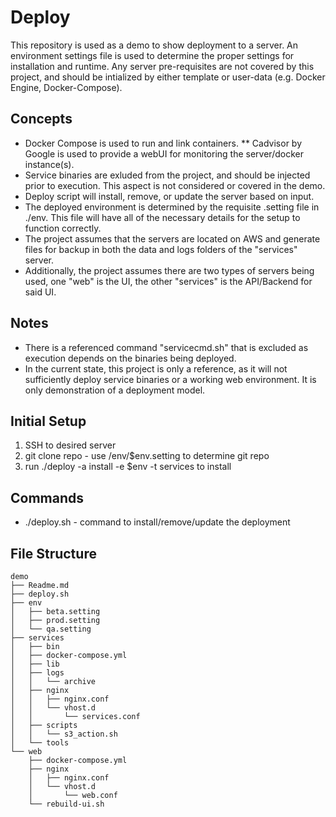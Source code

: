 # Deploy
This repository is used as a demo to show deployment to a server.
An environment settings file is used to determine the proper settings for installation and runtime.
Any server pre-requisites are not covered by this project, and should be intialized by either template or user-data (e.g. Docker Engine, Docker-Compose).

## Concepts
* Docker Compose is used to run and link containers.
** Cadvisor by Google is used to provide a webUI for monitoring the server/docker instance(s).
* Service binaries are exluded from the project, and should be injected prior to execution. This aspect is not considered or covered in the demo.
* Deploy script will install, remove, or update the server based on input.
* The deployed environment is determined by the requisite .setting file in ./env. This file will have all of the necessary details for the setup to function correctly.
* The project assumes that the servers are located on AWS and generate files for backup in both the data and logs folders of the "services" server.
* Additionally, the project assumes there are two types of servers being used, one "web" is the UI, the other "services" is the API/Backend for said UI.

## Notes
* There is a referenced command "servicecmd.sh" that is excluded as execution depends on the binaries being deployed.
* In the current state, this project is only a reference, as it will not sufficiently deploy service binaries or a working web environment. It is only demonstration of a deployment model.

## Initial Setup
1. SSH to desired server
2. git clone repo - use /env/$env.setting to determine git repo
3. run ./deploy -a install -e $env -t services to install

## Commands
* ./deploy.sh - command to install/remove/update the deployment

## File Structure
```
demo
├── Readme.md
├── deploy.sh
├── env
│   ├── beta.setting
│   ├── prod.setting
│   └── qa.setting
├── services
│   ├── bin
│   ├── docker-compose.yml
│   ├── lib
│   ├── logs
│   │   └── archive
│   ├── nginx
│   │   ├── nginx.conf
│   │   └── vhost.d
│   │       └── services.conf
│   ├── scripts
│   │   └── s3_action.sh
│   └── tools
└── web
    ├── docker-compose.yml
    ├── nginx
    │   ├── nginx.conf
    │   └── vhost.d
    │       └── web.conf
    └── rebuild-ui.sh
```